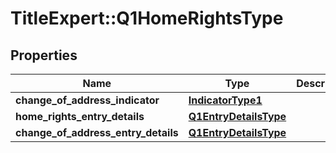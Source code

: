 # TitleExpert::Q1HomeRightsType

## Properties
Name | Type | Description | Notes
------------ | ------------- | ------------- | -------------
**change_of_address_indicator** | [**IndicatorType1**](IndicatorType1.md) |  | [optional] 
**home_rights_entry_details** | [**Q1EntryDetailsType**](Q1EntryDetailsType.md) |  | [optional] 
**change_of_address_entry_details** | [**Q1EntryDetailsType**](Q1EntryDetailsType.md) |  | [optional] 


